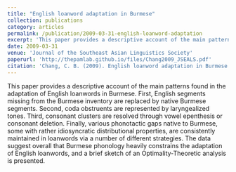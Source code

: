 ```yaml
---
title: "English loanword adaptation in Burmese"
collection: publications
category: articles
permalink: /publication/2009-03-31-english-loanword-adaptation
excerpt: 'This paper provides a descriptive account of the main patterns found in the adaptation of English loanwords in Burmese...'
date: 2009-03-31
venue: 'Journal of the Southeast Asian Linguistics Society'
paperurl: 'http://thepamlab.github.io/files/Chang2009_JSEALS.pdf'
citation: 'Chang, C. B. (2009). English loanword adaptation in Burmese. <i>Journal of the Southeast Asian Linguistics Society</i>, <i>1</i>, 77–94.'
---
```


This paper provides a descriptive account of the main patterns found in the adaptation of English loanwords in Burmese. First, English segments missing from the Burmese inventory are replaced by native Burmese segments. Second, coda obstruents are represented by laryngealized tones. Third, consonant clusters are resolved through vowel epenthesis or consonant deletion. Finally, various phonotactic gaps native to Burmese, some with rather idiosyncratic distributional properties, are consistently maintained in loanwords via a number of different strategies. The data suggest overall that Burmese phonology heavily constrains the adaptation of English loanwords, and a brief sketch of an Optimality-Theoretic analysis is presented.
